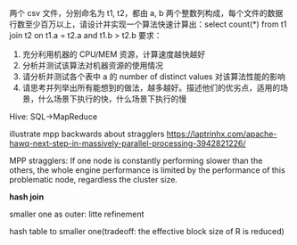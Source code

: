 两个 csv 文件，分别命名为 t1, t2，都由 a, b 两个整数列构成，每个文件的数据行数至少百万以上，请设计并实现一个算法快速计算出：select count(*) from t1 join t2 on t1.a = t2.a and t1.b > t2.b 要求：

1. 充分利用机器的 CPU/MEM 资源，计算速度越快越好
2. 分析并测试该算法对机器资源的使用情况
3. 请分析并测试各个表中 a 的 number of distinct values 对该算法性能的影响
4. 请思考并列举出所有能想到的做法，越多越好。描述他们的优劣点，适用的场景，什么场景下执行的快，什么场景下执行的慢

Hive: SQL->MapReduce

illustrate mpp backwards about stragglers https://laptrinhx.com/apache-hawq-next-step-in-massively-parallel-processing-3942821226/

MPP stragglers: If one node is constantly performing slower than the others, the whole engine performance is limited by the performance of this problematic node, regardless the cluster size.

**hash join**

smaller one as outer: litte refinement

hash table to smaller one(tradeoff: the effective block size of R is reduced)